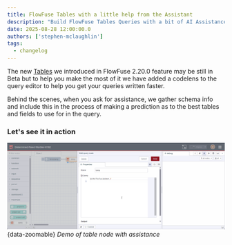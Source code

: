```yaml
---
title: FlowFuse Tables with a little help from the Assistant
description: "Build FlowFuse Tables Queries with a bit of AI Assistance."
date: 2025-08-28 12:00:00.0  
authors: ['stephen-mclaughlin']
tags:
  - changelog
---
```


The new [Tables](https://flowfuse.com/blog/2025/07/flowfuse-release-2-20/#introducing%3A-flowfuse-tables) we introduced in FlowFuse 2.20.0 feature may be still in Beta but to help you make the most of it we have added a codelens to the query editor to help you get your queries written faster.

Behind the scenes, when you ask for assistance, we gather schema info and include this in the process of making a prediction as to the best tables and fields to use for in the query. 

### Let's see it in action

![Demo of table node with assistance](./images/query-assist.gif){data-zoomable}
_Demo of table node with assistance_

